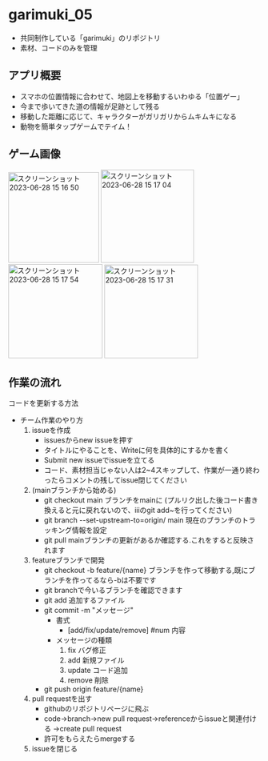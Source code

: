 # garimuki_05
- 共同制作している「garimuki」のリポジトリ
- 素材、コードのみを管理

## アプリ概要
- スマホの位置情報に合わせて、地図上を移動するいわゆる「位置ゲー」
- 今まで歩いてきた道の情報が足跡として残る
- 移動した距離に応じて、キャラクターがガリガリからムキムキになる
- 動物を簡単タップゲームでテイム！

## ゲーム画像
<img width="181" alt="スクリーンショット 2023-06-28 15 16 50" src="https://github.com/kaichan1224/garimuki/assets/110444300/1a1bb905-9a50-4b97-a0a7-5ab4449d0151">
<img width="186" alt="スクリーンショット 2023-06-28 15 17 04" src="https://github.com/kaichan1224/garimuki/assets/110444300/db11a297-6bab-4574-98e9-744d44fd73df">
<img width="188" alt="スクリーンショット 2023-06-28 15 17 54" src="https://github.com/kaichan1224/garimuki/assets/110444300/b59338c2-5e8c-4843-888b-8db92a1de0bf">
<img width="187" alt="スクリーンショット 2023-06-28 15 17 31" src="https://github.com/kaichan1224/garimuki/assets/110444300/bbc2f08f-56c4-4385-80f4-791d643d2984">

## 作業の流れ
コードを更新する方法
- チーム作業のやり方
    1. issueを作成
        - issuesからnew issueを押す
        - タイトルにやることを、Writeに何を具体的にするかを書く
        - Submit new issueでissueを立てる
        - コード、素材担当じゃない人は2~4スキップして、作業が一通り終わったらコメントの残してissue閉じてください
    2. (mainブランチから始める)
        - git checkout main ブランチをmainに (プルリク出した後コード書き換えると元に戻れないので、iiiのgit add~を行ってください)
        - git branch --set-upstream-to=origin/<branch> main 現在のブランチのトラッキング情報を設定
        - git pull mainブランチの更新があるか確認する.これをすると反映されます
    3. featureブランチで開発
        - git checkout -b feature/{name} ブランチを作って移動する,既にブランチを作ってるなら-bは不要です
        - git branchで今いるブランチを確認できます
        - git add 追加するファイル
        - git commit -m "メッセージ"
            - 書式
                - [add/fix/update/remove] #num 内容
            - メッセージの種類
                1. fix バグ修正
                2. add 新規ファイル
                3. update コード追加
                4. remove 削除
        - git push origin feature/{name}
    4. pull requestを出す
        - githubのリポジトリページに飛ぶ
        - code->branch->new pull request->referenceからissueと関連付ける ->create pull request
        - 許可をもらえたらmergeする
    5. issueを閉じる

        
    
        



